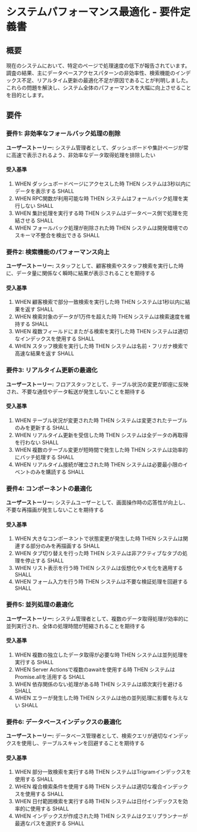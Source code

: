 # システムパフォーマンス最適化 - 要件定義書

## 概要

現在のシステムにおいて、特定のページで処理速度の低下が報告されています。調査の結果、主にデータベースアクセスパターンの非効率性、検索機能のインデックス不足、リアルタイム更新の最適化不足が原因であることが判明しました。これらの問題を解決し、システム全体のパフォーマンスを大幅に向上させることを目的とします。

## 要件

### 要件1: 非効率なフォールバック処理の削除

**ユーザーストーリー:** システム管理者として、ダッシュボードや集計ページが常に高速で表示されるよう、非効率なデータ取得処理を排除したい

#### 受入基準

1. WHEN ダッシュボードページにアクセスした時 THEN システムは3秒以内にデータを表示する SHALL
2. WHEN RPC関数が利用可能な時 THEN システムはフォールバック処理を実行しない SHALL
3. WHEN 集計処理を実行する時 THEN システムはデータベース側で処理を完結させる SHALL
4. WHEN フォールバック処理が削除された時 THEN システムは開発環境でのスキーマ不整合を検出できる SHALL

### 要件2: 検索機能のパフォーマンス向上

**ユーザーストーリー:** スタッフとして、顧客検索やスタッフ検索を実行した時に、データ量に関係なく瞬時に結果が表示されることを期待する

#### 受入基準

1. WHEN 顧客検索で部分一致検索を実行した時 THEN システムは1秒以内に結果を返す SHALL
2. WHEN 検索対象のデータが1万件を超えた時 THEN システムは検索速度を維持する SHALL
3. WHEN 複数フィールドにまたがる検索を実行した時 THEN システムは適切なインデックスを使用する SHALL
4. WHEN スタッフ検索を実行した時 THEN システムは名前・フリガナ検索で高速な結果を返す SHALL

### 要件3: リアルタイム更新の最適化

**ユーザーストーリー:** フロアスタッフとして、テーブル状況の変更が即座に反映され、不要な通信やデータ転送が発生しないことを期待する

#### 受入基準

1. WHEN テーブル状況が変更された時 THEN システムは変更されたテーブルのみを更新する SHALL
2. WHEN リアルタイム更新を受信した時 THEN システムは全データの再取得を行わない SHALL
3. WHEN 複数のテーブル変更が短時間で発生した時 THEN システムは効率的にバッチ処理する SHALL
4. WHEN リアルタイム接続が確立された時 THEN システムは必要最小限のイベントのみを購読する SHALL

### 要件4: コンポーネントの最適化

**ユーザーストーリー:** システムユーザーとして、画面操作時の応答性が向上し、不要な再描画が発生しないことを期待する

#### 受入基準

1. WHEN 大きなコンポーネントで状態変更が発生した時 THEN システムは関連する部分のみを再描画する SHALL
2. WHEN タブ切り替えを行った時 THEN システムは非アクティブなタブの処理を停止する SHALL
3. WHEN リスト表示を行う時 THEN システムは仮想化やメモ化を適用する SHALL
4. WHEN フォーム入力を行う時 THEN システムは不要な検証処理を回避する SHALL

### 要件5: 並列処理の最適化

**ユーザーストーリー:** システム管理者として、複数のデータ取得処理が効率的に並列実行され、全体の処理時間が短縮されることを期待する

#### 受入基準

1. WHEN 複数の独立したデータ取得が必要な時 THEN システムは並列処理を実行する SHALL
2. WHEN Server Actionsで複数のawaitを使用する時 THEN システムはPromise.allを活用する SHALL
3. WHEN 依存関係のない処理がある時 THEN システムは順次実行を避ける SHALL
4. WHEN エラーが発生した時 THEN システムは他の並列処理に影響を与えない SHALL

### 要件6: データベースインデックスの最適化

**ユーザーストーリー:** データベース管理者として、検索クエリが適切なインデックスを使用し、テーブルスキャンを回避することを期待する

#### 受入基準

1. WHEN 部分一致検索を実行する時 THEN システムはTrigramインデックスを使用する SHALL
2. WHEN 複合検索条件を使用する時 THEN システムは適切な複合インデックスを使用する SHALL
3. WHEN 日付範囲検索を実行する時 THEN システムは日付インデックスを効率的に使用する SHALL
4. WHEN インデックスが作成された時 THEN システムはクエリプランナーが最適なパスを選択する SHALL
